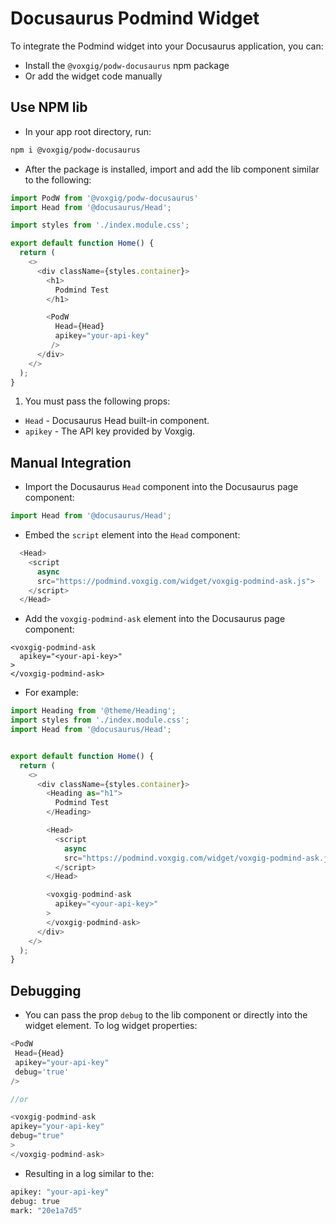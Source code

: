 
# Docusaurus Podmind Widget

To integrate the Podmind widget into your Docusaurus application, you can:
- Install the `@voxgig/podw-docusaurus` npm package
- Or add the widget code manually

## Use NPM lib
- In your app root directory, run:
```bash
npm i @voxgig/podw-docusaurus 
```
- After the package is installed, import and add the lib component similar to the following:
```javascript
import PodW from '@voxgig/podw-docusaurus'
import Head from '@docusaurus/Head';

import styles from './index.module.css';

export default function Home() {
  return (
    <>
      <div className={styles.container}>
        <h1>
          Podmind Test
        </h1>

        <PodW
          Head={Head}
          apikey="your-api-key"
         />
      </div>
    </>
  );
}

```
1. You must pass the following props:
- `Head` - Docusaurus Head built-in component.
- `apikey` - The API key provided by Voxgig.

## Manual Integration
- Import the Docusaurus `Head` component into the Docusaurus page component:
```javascript
import Head from '@docusaurus/Head';
```
- Embed the `script` element into the `Head` component:
```javascript
  <Head>
    <script
      async
      src="https://podmind.voxgig.com/widget/voxgig-podmind-ask.js">
    </script>
  </Head>

```
- Add the `voxgig-podmind-ask` element into the Docusaurus page component:
```javasctipt
<voxgig-podmind-ask
  apikey="<your-api-key>"
>
</voxgig-podmind-ask>
```
- For example:
```javascript
import Heading from '@theme/Heading';
import styles from './index.module.css';
import Head from '@docusaurus/Head';


export default function Home() {
  return (
    <>
      <div className={styles.container}>
        <Heading as="h1">
          Podmind Test
        </Heading>

        <Head>
          <script
            async
            src="https://podmind.voxgig.com/widget/voxgig-podmind-ask.js">
          </script>
        </Head>

        <voxgig-podmind-ask
          apikey="<your-api-key>"
        >
        </voxgig-podmind-ask>
      </div>
    </>
  );
}
```

## Debugging
- You can pass the prop `debug` to the lib component or directly into the widget element. To log widget properties:
```javascript
<PodW
 Head={Head}
 apikey="your-api-key"
 debug='true'
/>

//or 

<voxgig-podmind-ask 
apikey="your-api-key"
debug="true"
>
</voxgig-podmind-ask>
```

- Resulting in a log similar to the:
```bash
apikey: "your-api-key"
debug: true
mark: "20e1a7d5"
```
